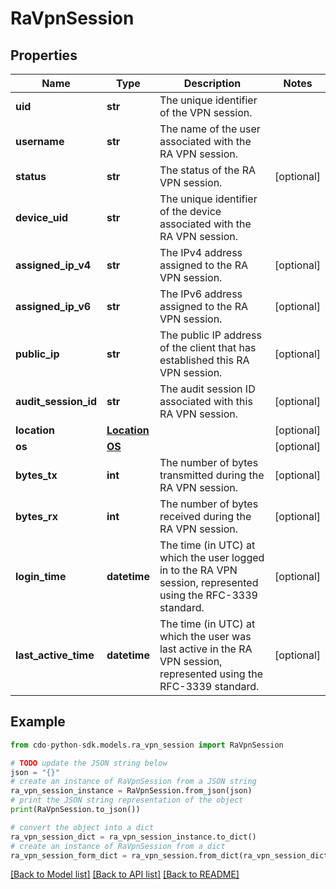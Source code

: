 # RaVpnSession


## Properties

Name | Type | Description | Notes
------------ | ------------- | ------------- | -------------
**uid** | **str** | The unique identifier of the VPN session. | 
**username** | **str** | The name of the user associated with the RA VPN session. | 
**status** | **str** | The status of the RA VPN session. | [optional] 
**device_uid** | **str** | The unique identifier of the device associated with the RA VPN session. | 
**assigned_ip_v4** | **str** | The IPv4 address assigned to the RA VPN session. | [optional] 
**assigned_ip_v6** | **str** | The IPv6 address assigned to the RA VPN session. | [optional] 
**public_ip** | **str** | The public IP address of the client that has established this RA VPN session. | [optional] 
**audit_session_id** | **str** | The audit session ID associated with this RA VPN session. | [optional] 
**location** | [**Location**](Location.md) |  | [optional] 
**os** | [**OS**](OS.md) |  | [optional] 
**bytes_tx** | **int** | The number of bytes transmitted during the RA VPN session. | [optional] 
**bytes_rx** | **int** | The number of bytes received during the RA VPN session. | [optional] 
**login_time** | **datetime** | The time (in UTC) at which the user logged in to the RA VPN session, represented using the RFC-3339 standard. | [optional] 
**last_active_time** | **datetime** | The time (in UTC) at which the user was last active in the RA VPN session, represented using the RFC-3339 standard. | [optional] 

## Example

```python
from cdo-python-sdk.models.ra_vpn_session import RaVpnSession

# TODO update the JSON string below
json = "{}"
# create an instance of RaVpnSession from a JSON string
ra_vpn_session_instance = RaVpnSession.from_json(json)
# print the JSON string representation of the object
print(RaVpnSession.to_json())

# convert the object into a dict
ra_vpn_session_dict = ra_vpn_session_instance.to_dict()
# create an instance of RaVpnSession from a dict
ra_vpn_session_form_dict = ra_vpn_session.from_dict(ra_vpn_session_dict)
```
[[Back to Model list]](../README.md#documentation-for-models) [[Back to API list]](../README.md#documentation-for-api-endpoints) [[Back to README]](../README.md)


